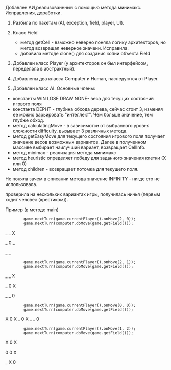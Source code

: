 Добавлен АИ,реализованнный с помощью метода минимакс.
Исправления, доработки.

1. Разбила по пакетам (AI, exception, field, player, UI).
2. Класс Field 
    - метод getCell - взможно неверно поняла логику архитекторов, но метод возвращал неверное значени. Исправила.
    - добавила методе clone() для создания копии объекта Field

3. Добавлен класс Player (у архитекторов он был интерфейсом, переделала в абстрактный). 
4. Добавлены два класса Computer и Human, наследуются от Player.
5. Добавлен класс AI. Основные члены:
  - константы WIN LOSE DRAW NONE- веса для текущих состояний игрвого поля
   - константа DEPHT - глубина обхода дерева, сейчас cтоит 3, изменяя ее можно варьировать "интеллект". Чем больше значение, тем глубже обход.
   - метод calculatingMove - в зависимотси от выбранного уровня сложности difficulty, вызывает 3 различных метода.   
   - метод getEasyMove для текущего состояния игрового поля получает значение весов возможных вариантов. Далее в полученном массиве выбирает наилучший вариант, возвращает CellInfo.
  - метод minimax - реализация метода минимакс
  - метод heuristic определяет победу для заданного значения клетки (Х или 0)
   - метод children - возвращает потомка для текущего поля.

Не поняла зачем в описании метода значение INFINITY - нигде его не использовала.

проверила на нескольких вариантах игры, получилась ничья (первым ходит человек (крестиком)).

Пример (в методе main)

            game.nextTurn(game.currentPlayer().onMove(2, 0));
            game.nextTurn(computer.doMove(game.getField()));

_ _ X

_ 0 _

_ _ 

            game.nextTurn(game.currentPlayer().onMove(2, 1));
            game.nextTurn(computer.doMove(game.getField()));

_ _ X

_ 0 X

_ _ 0

            game.nextTurn(game.currentPlayer().onMove(0, 0));
            game.nextTurn(computer.doMove(game.getField()));

X 0 X
_ 0 X
_ _ 0

            game.nextTurn(game.currentPlayer().onMove(1, 2));
            game.nextTurn(computer.doMove(game.getField()));
 
X 0 X

0 0 X

_ X 0

